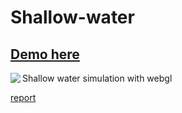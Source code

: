 # Shallow-water


## [Demo here](https://abbanmustafa.github.io/pr/index.html)
Shallow water simulation with webgl
<img src="https://i.imgur.com/EimS7ws.png" align="left">

[report](https://abbanmustafa.github.io/report.pdf)


